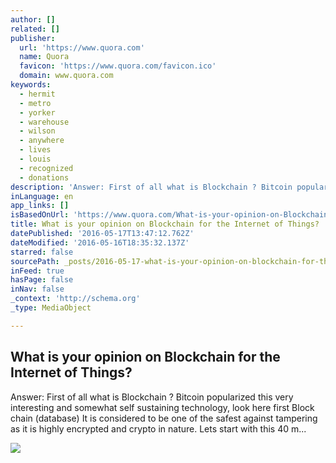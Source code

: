 ```yaml
---
author: []
related: []
publisher:
  url: 'https://www.quora.com'
  name: Quora
  favicon: 'https://www.quora.com/favicon.ico'
  domain: www.quora.com
keywords:
  - hermit
  - metro
  - yorker
  - warehouse
  - wilson
  - anywhere
  - lives
  - louis
  - recognized
  - donations
description: 'Answer: First of all what is Blockchain ? Bitcoin popularized this very interesting and somewhat self sustaining technology, look here first Block chain (database) It is considered to be one of the safest against tampering as it is highly encrypted and crypto in nature. Lets start with this 40 m...'
inLanguage: en
app_links: []
isBasedOnUrl: 'https://www.quora.com/What-is-your-opinion-on-Blockchain-for-the-Internet-of-Things'
title: What is your opinion on Blockchain for the Internet of Things?
datePublished: '2016-05-17T13:47:12.762Z'
dateModified: '2016-05-16T18:35:32.137Z'
starred: false
sourcePath: _posts/2016-05-17-what-is-your-opinion-on-blockchain-for-the-internet-of-thing.md
inFeed: true
hasPage: false
inNav: false
_context: 'http://schema.org'
_type: MediaObject

---
```

<article style=""><h1>What is your opinion on Blockchain for the Internet of Things?</h1><p>Answer: First of all what is Blockchain ? Bitcoin popularized this very interesting and somewhat self sustaining technology, look here first Block chain (database) It is considered to be one of the safest against tampering as it is highly encrypted and crypto in nature. Lets start with this 40 m...</p><img src="https://qsf.is.quoracdn.net/-images.new_grid.fb_share_default.pnge6dde9cfa6e03c43.png" /></article>